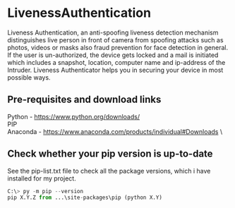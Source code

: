 # LivenessAuthentication
 Liveness Authentication, an anti-spoofing liveness detection mechanism distinguishes live person in front of camera from spoofing attacks such as photos, videos or masks also fraud prevention for face detection in general. If the user is un-authorized, the device gets locked and a mail is initiated which includes a snapshot, location, computer name and ip-address of the Intruder. Liveness Authenticator helps you in securing your device in most possible ways.
 
 ## Pre-requisites and download links
 
 Python - https://www.python.org/downloads/ \
 PIP \
 Anaconda - https://www.anaconda.com/products/individual#Downloads \
 
 
 ## Check whether your pip version is up-to-date
 See the pip-list.txt file to check all the package versions, which i have installed for my project.
```python
C:\> py -m pip --version
pip X.Y.Z from ...\site-packages\pip (python X.Y)
```
